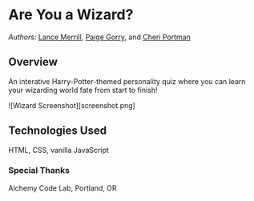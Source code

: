 # Are You a Wizard?

_Authors:_ [Lance Merrill](https://github.com/Zilula), [Paige Gorry](), and [Cheri Portman](https://github.com/CheriPortman)

## Overview
An interative Harry-Potter-themed personality quiz where you can learn your wizarding world fate from start to finish!

![Wizard Screenshot][screenshot.png]

## Technologies Used
HTML, CSS, vanilla JavaScript

### Special Thanks
Alchemy Code Lab, Portland, OR
